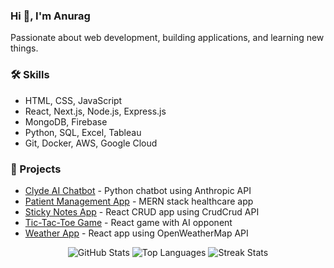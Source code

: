 ### Hi 👋, I'm Anurag

Passionate about web development, building applications, and learning new things. 

### 🛠️ Skills
- HTML, CSS, JavaScript 
- React, Next.js, Node.js, Express.js
- MongoDB, Firebase
- Python, SQL, Excel, Tableau
- Git, Docker, AWS, Google Cloud

### 📂 Projects
- [Clyde AI Chatbot](https://github.com/Anurag-Baundwal/clyde-ai-chatbot) - Python chatbot using Anthropic API 
- [Patient Management App](https://github.com/Anurag-Baundwal/patient-management-app) - MERN stack healthcare app
- [Sticky Notes App](https://github.com/Anurag-Baundwal/sticky-notes) - React CRUD app using CrudCrud API  
- [Tic-Tac-Toe Game](https://github.com/Anurag-Baundwal/tic-tac-toe) - React game with AI opponent
- [Weather App](https://github.com/Anurag-Baundwal/weather-app) - React app using OpenWeatherMap API

<p align="center">
  <img src="https://github-readme-stats.vercel.app/api?username=Anurag-Baundwal&show_icons=true&theme=react&line_height=27" alt="GitHub Stats" />
  
  <img src="https://github-readme-stats.vercel.app/api/top-langs/?username=Anurag-Baundwal&theme=react&hide_langs_below=1" alt="Top Languages"/>
   
  <img src="http://github-readme-streak-stats.herokuapp.com?user=Anurag-Baundwal&theme=react&hide_border=true" alt="Streak Stats"/>
</p>
